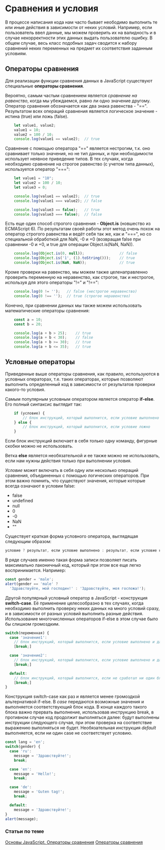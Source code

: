 # Сравнения и условия

В процессе написания кода нам часто бывает неободимо выполнить те или иные действия в зависимости от неких условий. Например, если пользователь ввел данные, мы можем проверить их на валидность и в случае некорректности этих данных выдать пользователю ошибку. В общем случае, весь класс подобных задач сводится к набору сравнений неких переменных на предмет их соответствия заданным условиям.

## Операторы сравнения

Для реализации функции сравнения данных в JavaScript существуют специальные **операторы сравнения**.

Вероятно, самым частым сравнением является *сравнение на равенство*, когда мы убеждаемся, равно ли одно значение другому.
Оператор сравнения обозначается как два знака равенства - "==".
Результатом всех операций сравнения является логическое значение - истина (true) или ложь (false).

```javascript
    let value1, value2;
    value1 = 10;
    value2 = 100 / 10;
    console.log(value1 == value2);  // true
```

Сравнение с помощью оператора "==" является нестрогим, т.к. оно сравнивает только значения, но не тип данных, и при необходимости использует неявное приведение типов. В тех случаях, когда необходимо сравнение на строгое равенство (с учетом типа данных), используется оператор "===":

```javascript
    let value1 = "10";
    let value2 = 100 / 10;
    let value3 = 0;

    console.log(value1 == value2);  // true
    console.log(value1 === value2); // false

    console.log(value3 == false);   // true
    console.log(value3 === false);  // false
```

Есть еще один способ строгого сравнения - **Object.is** (новшество из ECMAScript 6).
По результатам своей работы этот метод очень похож на оператор строгого равенства и ведёт себя так же, как и "===", но со специальной обработкой для NaN, -0 и +0 (возвращая false при сравнении  -0 и +0, и true для операции Object.is(NaN, NaN)).

```javascript
    console.log(Object.is(0, null));                // false
    console.log(Object.is('1', (1).toString()));    // true
    console.log(Object.is(NaN, NaN));               // true
```

Кроме проверки на равенство, мы можем также целенаправленно проверить переменную на неравенство, как строгое, так и нестрогое, используя для этого операторы "!=" и "!==":

```javascript
    console.log(0 != '');   // false (нестрогое неравенство)
    console.log(0 !== '');  // true (строгое неравенство)
```

Конечно, при сравнении данных мы также можем использовать математические операторы сравнения: 

```javascript
    const a = 10;
    const b = 20;

    console.log(a + b > 25);    // true
    console.log(a + b < 30);    // false
    console.log(a + b >= 30);   // true
    console.log(a + b <= 35);   // true
```

## Условные операторы

Приведенные выше операторы сравнения, как правило, используются в условных операторах, т.е. таких операторах, которые позволяют выполнить определенный код в зависимости от результатов проверки какого-то условия.

Самым популярным условным оператором является оператор **if-else**.
Его полный синтаксис выглядит так:

```javascript
    if (условие) {
        // блок инструкций, который выполнится, если условие выполнено
    } else {
        // блок инструкций, который выполнится, если условие ложно
    }
```

Если блок инструкций включает в себя *только одну* команду, фигурные скобки можно не использовать.

Ветка **else** является необязательной и ее также можно не использовать, если нам нужны действия только при выполнении условия.

*Условие* может включать в себя одну или несколько операций сравнения, объединенных с помощью логических операторов. При этом важно помнить, что существуют значения, которые которые всегда означают в условии false:

- false
- undefined
- null
- 0
- -0
- NaN
- ""

Существует краткая форма условного оператора, выглядящая следующим образом:

```javascript
условие ? результат, если условие выполнено : результат, если условие не выполнено
```

В ряде случаев именно такая форма записи позволяет писать максимально лаконичный код, который при этом все еще легко воспринимается. Например:

```javascript
const gender = 'male';
alert(gender == 'male' ?
  'Здравствуйте, мой господин!' : 'Здравствуйте, моя госпожа!');
```

Другой популярный условный оператор в JavaScript - конструкция **switch-case**.
Её применение целесообразно в тех случаях, когда необходимо выполнить проверку неких данных на много условий сразу, и в зависимости от разных условий выполнить разные действия. Использование многочисленных операторов if-else в этом случае было бы слишком громоздким.

```javascript
switch(переменная) {
  case 'значение1':
    // блок инструкций, который выполнится, если условие выполнено и данные соответствуют значению 1
    [break;]

  case 'значение2':
    // блок инструкций, который выполнится, если условие выполнено и данные соответствуют значению 2
    [break;]

  default:
    // блок инструкций, который выполнится, если не сработал ни один блок выше
    [break;]
}
```

Конструкция switch-case как раз и является менее громоздкой альтернативой if-else. В *case* передаются возможные значения и выполняется соответствующий блок кода. В конце каждого такого блока важно прервать выполнение, использовав инструкцию break, в противном случае код продолжит выполняться далее: будут выполнены инструкции следующего случая, при этом проверка на соответствие выражению выполняться не будет. 
Необязательная инструкция *default* выполняется, если ни один case не соответствует условию.

```javascript
const lang = 'en';
switch(gender) {
  case 'ru':
    message = 'Здравствуйте!';
    break;

  case 'en':
    message = 'Hello!';
    break;

  case 'de':
    message = 'Guten tag!';
    break;

  default:
    message = 'Здравствуйте!';
}
alert(message);
```

### Статьи по теме

[Основы JavaScript. Операторы сравнения](https://learn.javascript.ru/comparison)
[Операторы сравнения](https://developer.mozilla.org/ru/docs/Web/JavaScript/Equality_comparisons_and_sameness)
